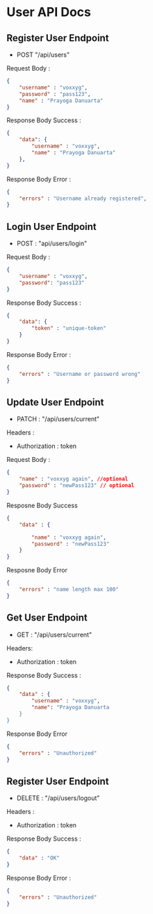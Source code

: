 # User API Docs

## Register User Endpoint

- POST "/api/users"

Request Body :
```json
{
    "username" : "voxxyg",
    "password" : "pass123",
    "name" : "Prayoga Danuarta"
}
```

Response Body Success :

```json
{
    "data": {
        "username" : "voxxyg",
        "name" : "Prayoga Danuarta"
    },
}
```

Response Body Error :

```json
{
    "errors" : "Username already registered",
}
```

## Login User Endpoint

- POST : "api/users/login"

Request Body :

```json
{
    "username" : "voxxyg",
    "password": "pass123"
}
```

Response Body Success :

```json
{
    "data": {
        "token" : "unique-token"
    } 
}
```

Response Body Error :

```json
{
    "errors" : "Username or password wrong"
}
```

## Update User Endpoint

- PATCH : "/api/users/current"

Headers : 
- Authorization : token

Request Body : 

```json
{
    "name" : "voxxyg again", //optional
    "password" : "newPass123" // optional
}
```

Resposne Body Success
```json
{
    "data" : {

        "name" : "voxxyg again",
        "password" : "newPass123" 
    }
}
```

Resposne Body Error

```json
{
    "errors" : "name length max 100"
}
```
## Get User Endpoint

- GET : "/api/users/current"

Headers: 
- Authorization : token

Response Body Success :

```json
{
    "data" : {
        "username" : "voxxyg",
        "name": "Prayoga Danuarta
    }
}
```

Response Body Error
```json
{
    "errors" : "Unauthorized"
}
```
## Register User Endpoint

- DELETE : "/api/users/logout"

Headers : 
- Authorization : token

Response Body Success :
```json
{
    "data" : "OK"
}
```

Response Body Error :
```json
{
    "errors" : "Unauthorized"
}
```